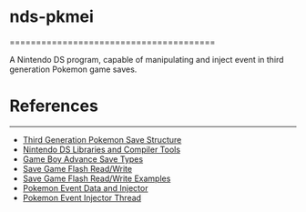 # nds-pkmei
=======================================

A Nintendo DS program, capable of manipulating and inject event in third generation Pokemon game saves.



# References
--------------------------------------

- [Third Generation Pokemon Save Structure](https://bulbapedia.bulbagarden.net/wiki/Save_data_structure_in_Generation_III)
- [Nintendo DS Libraries and Compiler Tools](https://devkitpro.org/) 
- [Game Boy Advance Save Types](http://www.akkit.org/info/gbatek.htm#gbacartridges)
- [Save Game Flash Read/Write](https://github.com/xerpi/desmume-vita/blob/master/desmume/src/addons/slot2_gbagame.cpp)
- [Save Game Flash Read/Write Examples](https://github.com/AdmiralCurtiss/nds-savegame-manager)
- [Pokemon Event Data and Injector](https://github.com/suloku/wc-tool)
- [Pokemon Event Injector Thread](https://digiex.net/threads/pokemon-gen-3-mystery-gift-tool-download-inject-nintendo-events-wondercards-more.14863/)

